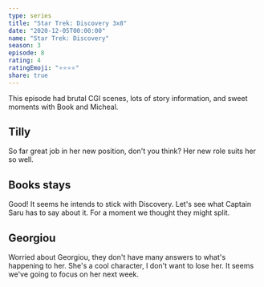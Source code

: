 ```yaml
---
type: series
title: "Star Trek: Discovery 3x8"
date: "2020-12-05T00:00:00"
name: "Star Trek: Discovery"
season: 3
episode: 8
rating: 4
ratingEmoji: "⭐️⭐️⭐️⭐️"
share: true
---
```


This episode had brutal CGI scenes, lots of story information, and sweet moments with Book and Micheal.

## Tilly

So far great job in her new position, don't you think? Her new role suits her so well.

## Books stays

Good! It seems he intends to stick with Discovery. Let's see what Captain Saru has to say about it. For a moment we thought they might split.

## Georgiou

Worried about Georgiou, they don't have many answers to what's happening to her. She's a cool character, I don't want to lose her. It seems we've going to focus on her next week.
